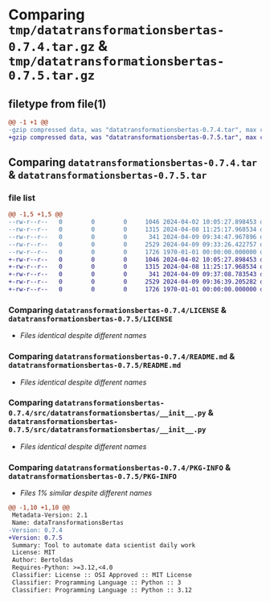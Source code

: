 # Comparing `tmp/datatransformationsbertas-0.7.4.tar.gz` & `tmp/datatransformationsbertas-0.7.5.tar.gz`

## filetype from file(1)

```diff
@@ -1 +1 @@
-gzip compressed data, was "datatransformationsbertas-0.7.4.tar", max compression
+gzip compressed data, was "datatransformationsbertas-0.7.5.tar", max compression
```

## Comparing `datatransformationsbertas-0.7.4.tar` & `datatransformationsbertas-0.7.5.tar`

### file list

```diff
@@ -1,5 +1,5 @@
--rw-r--r--   0        0        0     1046 2024-04-02 10:05:27.898453 datatransformationsbertas-0.7.4/LICENSE
--rw-r--r--   0        0        0     1315 2024-04-08 11:25:17.968534 datatransformationsbertas-0.7.4/README.md
--rw-r--r--   0        0        0      341 2024-04-09 09:34:47.967896 datatransformationsbertas-0.7.4/pyproject.toml
--rw-r--r--   0        0        0     2529 2024-04-09 09:33:26.422757 datatransformationsbertas-0.7.4/src/datatransformationsbertas/__init__.py
--rw-r--r--   0        0        0     1726 1970-01-01 00:00:00.000000 datatransformationsbertas-0.7.4/PKG-INFO
+-rw-r--r--   0        0        0     1046 2024-04-02 10:05:27.898453 datatransformationsbertas-0.7.5/LICENSE
+-rw-r--r--   0        0        0     1315 2024-04-08 11:25:17.968534 datatransformationsbertas-0.7.5/README.md
+-rw-r--r--   0        0        0      341 2024-04-09 09:37:08.783543 datatransformationsbertas-0.7.5/pyproject.toml
+-rw-r--r--   0        0        0     2529 2024-04-09 09:36:39.205282 datatransformationsbertas-0.7.5/src/datatransformationsbertas/__init__.py
+-rw-r--r--   0        0        0     1726 1970-01-01 00:00:00.000000 datatransformationsbertas-0.7.5/PKG-INFO
```

### Comparing `datatransformationsbertas-0.7.4/LICENSE` & `datatransformationsbertas-0.7.5/LICENSE`

 * *Files identical despite different names*

### Comparing `datatransformationsbertas-0.7.4/README.md` & `datatransformationsbertas-0.7.5/README.md`

 * *Files identical despite different names*

### Comparing `datatransformationsbertas-0.7.4/src/datatransformationsbertas/__init__.py` & `datatransformationsbertas-0.7.5/src/datatransformationsbertas/__init__.py`

 * *Files identical despite different names*

### Comparing `datatransformationsbertas-0.7.4/PKG-INFO` & `datatransformationsbertas-0.7.5/PKG-INFO`

 * *Files 1% similar despite different names*

```diff
@@ -1,10 +1,10 @@
 Metadata-Version: 2.1
 Name: dataTransformationsBertas
-Version: 0.7.4
+Version: 0.7.5
 Summary: Tool to automate data scientist daily work
 License: MIT
 Author: Bertoldas
 Requires-Python: >=3.12,<4.0
 Classifier: License :: OSI Approved :: MIT License
 Classifier: Programming Language :: Python :: 3
 Classifier: Programming Language :: Python :: 3.12
```

